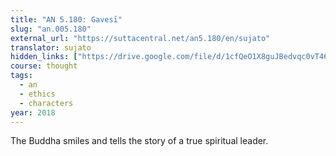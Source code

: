 ```yaml
---
title: "AN 5.180: Gavesī"
slug: "an.005.180"
external_url: "https://suttacentral.net/an5.180/en/sujato"
translator: sujato
hidden_links: ["https://drive.google.com/file/d/1cfQeO1X8guJBedvqc0vT46FwNetatHs-"]
course: thought
tags:
  - an
  - ethics
  - characters
year: 2018
---
```


The Buddha smiles and tells the story of a true spiritual leader.
